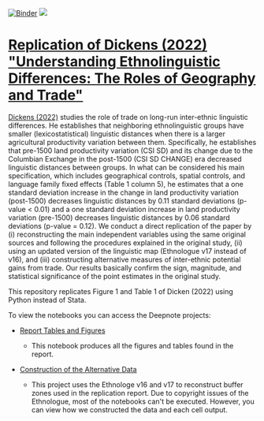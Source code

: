 [![Binder](https://mybinder.org/badge_logo.svg)](https://mybinder.org/v2/gh/jjgecon/Replication_Dickens_2022/HEAD) [![](https://deepnote.com/buttons/launch-in-deepnote-small.svg)](https://deepnote.com/join-team?token=1caea1e0f7cc466)
# [Replication of Dickens (2022) "Understanding Ethnolinguistic Differences: The Roles of Geography and Trade"](https://econpapers.repec.org/paper/zbwi4rdps/62.htm)

[Dickens (2022)](https://doi.org/10.1093/ej/ueab065) studies the role of trade on long-run inter-ethnic linguistic differences. He establishes that neighboring ethnolinguistic groups have smaller (lexicostatistical) linguistic distances when there is a larger agricultural productivity variation between them. Specifically, he establishes that pre-1500 land productivity variation (CSI SD) and its change due to the Columbian Exchange in the post-1500 (CSI SD CHANGE) era decreased linguistic distances between groups. In what can be considered his main specification, which includes geographical controls, spatial controls, and language family fixed effects (Table 1 column 5), he estimates that a one standard deviation increase in the change in land productivity variation (post-1500) decreases linguistic distances by 0.11 standard deviations (p-value < 0.01) and a one standard deviation increase in land productivity variation (pre-1500) decreases linguistic distances by 0.06 standard deviations (p-value = 0.12). We conduct a direct replication of the paper by (i) reconstructing the main independent variables using the same original sources and following the procedures explained in the original study, (ii) using an updated version of the linguistic map (Ethnologue v17 instead of v16), and (iii) constructing alternative measures of inter-ethnic potential gains from trade. Our results basically confirm the sign, magnitude, and statistical significance of the point estimates in the original study.

This repository replicates Figure 1 and Table 1 of Dicken (2022) using Python instead of Stata.

To view the notebooks you can access the Deepnote projects:

- [Report Tables and Figures](https://deepnote.com/workspace/replication-dickens-2022-ff5e06ca-d8fd-4344-b73c-7d07c01f9c63/project/1-Report-Tables-and-Figures-2158a300-6955-4725-92f2-79476c32a378) 
    - This notebook produces all the figures and tables found in the report.

- [Construction of the Alternative Data](https://deepnote.com/workspace/replication-dickens-2022-ff5e06ca-d8fd-4344-b73c-7d07c01f9c63/project/2-Construction-of-the-Alternative-Data-4a945f27-2c4c-4244-8f3b-ab6dff812a2f)
    - This project uses the Ethnologe v16 and v17 to reconstruct buffer zones used in the replication report. Due to copyright issues of the Ethnologue, most of the notebooks can't be executed. However, you can view how we constructed the data and each cell output.
